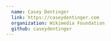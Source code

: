 ```yaml
---
  name: Casey Dentinger
  link: https://caseydentinger.com
  organization: Wikimedia Foundation
  github: caseydentinger
---
```

